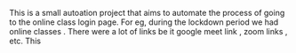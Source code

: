 This is a small autoation project that aims to automate the process of going to the online class login page. For eg, during the lockdown period we had online classes . There were a lot of links be it google meet link , zoom links , etc. This 
